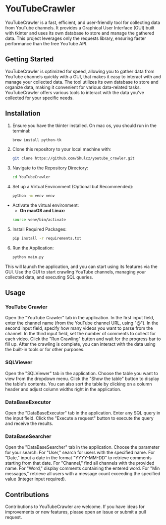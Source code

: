 # YouTubeCrawler

YouTubeCrawler is a fast, efficient, and user-friendly tool for collecting data from YouTube channels. It provides a Graphical User Interface (GUI) built with tkinter and uses its own database to store and manage the gathered data. This project leverages only the requests library, ensuring faster performance than the free YouTube API.

## Getting Started
YouTubeCrawler is optimized for speed, allowing you to gather data from YouTube channels quickly with a GUI, that makes it easy to interact with and manage your collected data. The tool utilizes its own database to store and organize data, making it convenient for various data-related tasks. YouTubeCrawler offers various tools to interact with the data you've collected for your specific needs.

## Installation
1. Ensure you have the tkinter installed. On mac os, you should run in the terminal:
   ```sh
   brew install python-tk
   ```
2. Clone this repository to your local machine with:
   ```sh
   git clone https://github.com/Shulcz/youtube_crawler.git
   ```
3. Navigate to the Repository Directory:
   ```sh
   cd YouTubeCrawler
   ```
4. Set up a Virtual Environment (Optional but Recommended):
   ```sh
   python -m venv venv
   ```
 - Activate the virtual environment:
   - **On macOS and Linux:**
   ```sh
   source venv/bin/activate
   ```
5. Install Required Packages:
   ```sh
   pip install -r requirements.txt
   ```
6. Run the Application:
   ```sh
   python main.py
   ```
This will launch the application, and you can start using its features via the GUI. Use the GUI to start crawling YouTube channels, managing your collected data, and executing SQL queries.

## Usage
### YouTube Crawler
Open the "YouTube Crawler" tab in the application.
In the first input field, enter the channel name (from the YouTube channel URL, using "@").
In the second input field, specify how many videos you want to parse from the channel.
In the third input field, set the number of comments to collect for each video.
Click the "Run Crawling" button and wait for the progress bar to fill up.
After the crawling is complete, you can interact with the data using the built-in tools or for other purposes.

### SQLViewer
Open the "SQLViewer" tab in the application.
Choose the table you want to view from the dropdown menu.
Click the "Show the table" button to display the table's contents.
You can also sort the table by clicking on a column header and adjust column widths right in the application.

### DataBaseExecutor
Open the "DataBaseExecutor" tab in the application.
Enter any SQL query in the input field.
Click the "Execute a request" button to execute the query and receive the results.

### DataBaseSearcher
Open the "DataBaseSearcher" tab in the application.
Choose the parameter for your search:
For "User," search for users with the specified name.
For "Date," input a date in the format "YYYY-MM-DD" to retrieve comments starting from that date.
For "Channel," find all channels with the provided name.
For "Word," display comments containing the entered word.
For "Min messages," retrieve all users with a message count exceeding the specified value (integer input required).

## Contributions
Contributions to YouTubeCrawler are welcome. If you have ideas for improvements or new features, please open an issue or submit a pull request.

